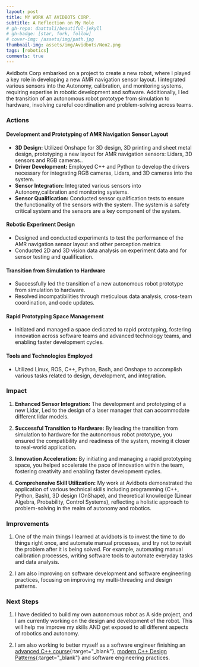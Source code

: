 ```yaml
---
layout: post
title: MY WORK AT AVIDBOTS CORP.
subtitle: A Reflection on My Role
# gh-repo: daattali/beautiful-jekyll
# gh-badge: [star, fork, follow]
# cover-img: /assets/img/path.jpg
thumbnail-img: assets/img/Avidbots/Neo2.png
tags: [robotics]
comments: true
---
```

Avidbots Corp embarked on a project to create a new robot, where I played a key role in developing a new AMR navigation sensor layout. I integrated various sensors into the Autonomy, calibration, and monitoring systems, requiring expertise in robotic development and software. Additionally, I led the transition of an autonomous robot prototype from simulation to hardware, involving careful coordination and problem-solving across teams.

### Actions

#### Development and Prototyping of AMR Navigation Sensor Layout
- **3D Design:** Utilized Onshape for 3D design, 3D printing and sheet metal design, prototyping a new layout for AMR navigation sensors: Lidars, 3D sensors and RGB cameras..
- **Driver Development:** Employed C++ and Python to develop the drivers necessary for integrating RGB cameras, Lidars, and 3D cameras into the system. 
- **Sensor Integration:** Integrated various sensors into Autonomy,calibration and monitoring systems.
- **Sensor Qualification:** Conducted sensor qualification tests to ensure the functionality of the sensors with the system. The system is a safety critical system and the sensors are a key component of the system.

#### Robotic Experiment Design
- Designed and conducted experiments to test the performance of the AMR navigation sensor layout and other perception metrics
- Conducted 2D and 3D vision data analysis on experiment data and for sensor testing and qualification.

#### Transition from Simulation to Hardware
- Successfully led the transition of a new autonomous robot prototype from simulation to hardware.
- Resolved incompatibilities through meticulous data analysis, cross-team coordination, and code updates.

#### Rapid Prototyping Space Management
- Initiated and managed a space dedicated to rapid prototyping, fostering innovation across software teams and advanced technology teams, and enabling faster development cycles.

#### Tools and Technologies Employed
- Utilized Linux, ROS, C++, Python, Bash, and Onshape to accomplish various tasks related to design, development, and integration.

### Impact

1. **Enhanced Sensor Integration:** The development and prototyping of a new Lidar, Led to the design of a laser manager that can accommodate different lidar models. 

2. **Successful Transition to Hardware:** By leading the transition from simulation to hardware for the autonomous robot prototype, you ensured the compatibility and readiness of the system, moving it closer to real-world application.
   
3. **Innovation Acceleration:** By initiating and managing a rapid prototyping space, you helped accelerate the pace of innovation within the team, fostering creativity and enabling faster development cycles.
   
4. **Comprehensive Skill Utilization:** My work at Avidbots demonstrated the application of various technical skills including programming (C++, Python, Bash), 3D design (OnShape), and theoretical knowledge (Linear Algebra, Probability, Control Systems), reflecting a holistic approach to problem-solving in the realm of autonomy and robotics.

### Improvements

1. One of the main things I learned at avidbots is to invest the time to do things right once, and automate manual processes, and try not to revisit the problem after it is being solved. For example, automating manual calibration processes, writing software tools to automate everyday tasks and data analysis.

2. I am also improving on software development and software engineering practices, focusing on improving my multi-threading and design patterns.

### Next Steps

1. I have decided to build my own autonomous robot as A side project, and I am currently working on the design and development of the robot. This will help me improve my skills AND get exposed to all different aspects of robotics and autonomy.

2. I am also working to better myself as a software engineer finishing an [advanced C++ course](https://www.udacity.com/course/c-plus-plus-nanodegree--nd213){:target="_blank"},  [modern C++ Design Patterns](https://www.udemy.com/course/patterns-cplusplus/){:target="_blank"} and software engineering practices.
